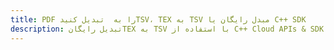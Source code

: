 ---title: PDF را به  تبدیل کنیدTSV، TEX به TSV مبدل رایگان یا C++ SDKdescription: تبدیل رایگانTEX به TSV با استفاده از C++ Cloud APIs & SDK همچنین اسناد PDF را در Cloud ایجاد، ویرایش و رندر کنید.---